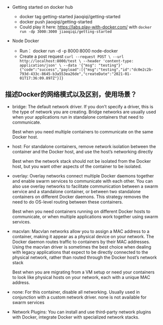 - Getting started on docker hub
   - docker tag getting-started jiaoqiqi/getting-started
   -  docker push jiaoqiqi/getting-started
   - Could play it here: https://labs.play-with-docker.com/ with `docker run -dp 3000:3000 jiaoqiqi/getting-started`


- Node Docker
  - Run： docker run -d -p 8000:8000 node-docker
  - Create a post request
  `curl --request POST \
     --url http://localhost:8000/test \
     --header 'content-type: application/json' \
     --data '{"msg": "testing"}'
   {"code":"success","payload":[{"msg":"testing","id":"dc0e2c2b-793d-433c-8645-b3a553ea26de","createDate":"2021-01-01T17:36:09.897Z"}]}`


##   描述Docker的网络模式以及区别，使用场景？
- bridge: The default network driver. If you don’t specify a driver, this is the type of network you are creating. 
Bridge networks are usually used when your applications run in standalone containers that need to communicate.
  
  Best when you need multiple containers to communicate on the same Docker host.
- host: For standalone containers, remove network isolation between the container and the Docker host, and use the host’s networking directly

  Best when the network stack should not be isolated from the Docker host, but you want other aspects of the container to be isolated.
- overlay: Overlay networks connect multiple Docker daemons together and enable swarm services to communicate with each other. You can also use overlay networks to facilitate communication between a swarm service and a standalone container, or between two standalone containers on different Docker daemons. This strategy removes the need to do OS-level routing between these containers.

  Best when you need containers running on different Docker hosts to communicate, or when multiple applications work together using swarm services.
- macvlan: Macvlan networks allow you to assign a MAC address to a container, making it appear as a physical device on your network. The Docker daemon routes traffic to containers by their MAC addresses. Using the macvlan driver is sometimes the best choice when dealing with legacy applications that expect to be directly connected to the physical network, rather than routed through the Docker host’s network stack

  Best when you are migrating from a VM setup or need your containers to look like physical hosts on your network, each with a unique MAC address.
- none: For this container, disable all networking. Usually used in conjunction with a custom network driver. none is not available for swarm services

- Network Plugins: You can install and use third-party network plugins with Docker,  integrate Docker with specialized network stacks.
